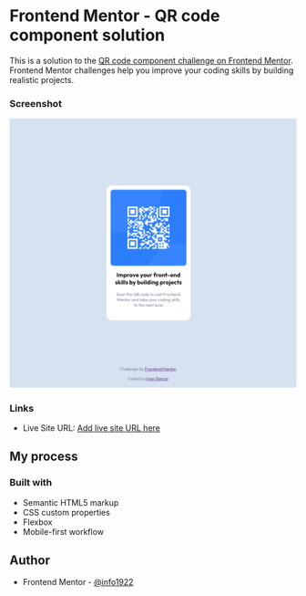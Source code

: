 # Frontend Mentor - QR code component solution

This is a solution to the [QR code component challenge on Frontend Mentor](https://www.frontendmentor.io/challenges/qr-code-component-iux_sIO_H). Frontend Mentor challenges help you improve your coding skills by building realistic projects. 

### Screenshot

![](./screenshot.png)

### Links

- Live Site URL: [Add live site URL here](https://qr-code-component-main-gamma.vercel.app)

## My process

### Built with

- Semantic HTML5 markup
- CSS custom properties
- Flexbox
- Mobile-first workflow


## Author

- Frontend Mentor - [@info1922](https://www.frontendmentor.io/profile/info1922)

